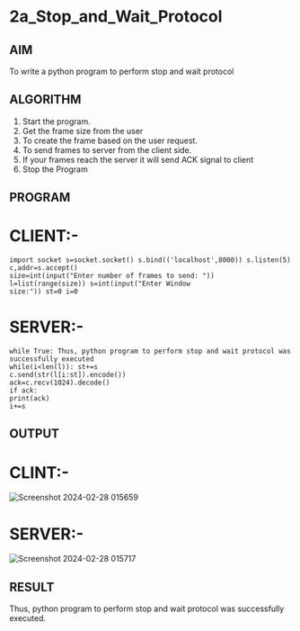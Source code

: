 # 2a_Stop_and_Wait_Protocol
## AIM 
To write a python program to perform stop and wait protocol
## ALGORITHM
1. Start the program.
2. Get the frame size from the user
3. To create the frame based on the user request.
4. To send frames to server from the client side.
5. If your frames reach the server it will send ACK signal to client
6. Stop the Program
## PROGRAM
# CLIENT:-
```
import socket s=socket.socket() s.bind(('localhost',8000)) s.listen(5) c,addr=s.accept()
size=int(input("Enter number of frames to send: ")) l=list(range(size)) s=int(input("Enter Window
size:")) st=0 i=0
```
# SERVER:-
```
while True: Thus, python program to perform stop and wait protocol was successfully executed
while(i<len(l)): st+=s
c.send(str(l[i:st]).encode())
ack=c.recv(1024).decode()
if ack:
print(ack)
i+=s
```
## OUTPUT
# CLINT:-
![Screenshot 2024-02-28 015659](https://github.com/vamsikrishna272005/2a_Stop_and_Wait_Protocol/assets/147477015/8190c24c-883a-4004-81a3-496d2a80a051)
# SERVER:-
![Screenshot 2024-02-28 015717](https://github.com/vamsikrishna272005/2a_Stop_and_Wait_Protocol/assets/147477015/5a695c60-9288-4f91-a991-4cebacc4f566)
## RESULT
Thus, python program to perform stop and wait protocol was successfully executed.
